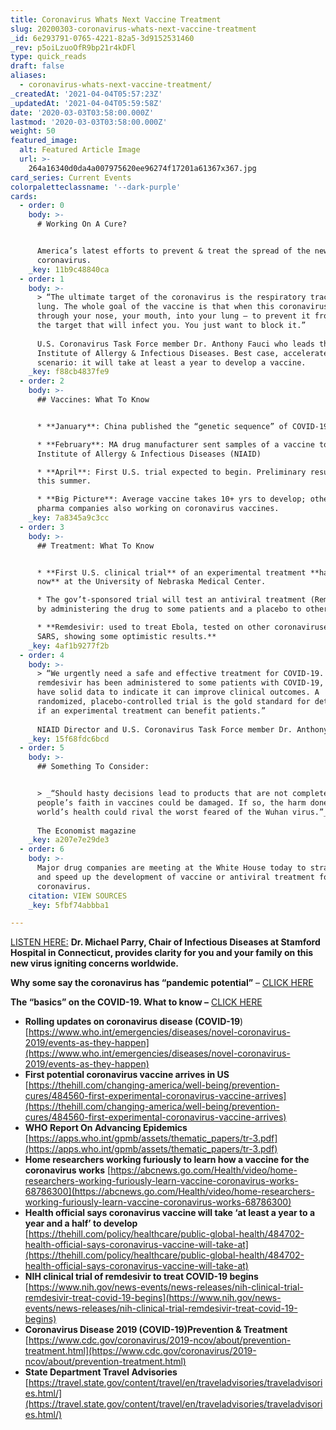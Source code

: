 ```yaml
---
title: Coronavirus Whats Next Vaccine Treatment
slug: 20200303-coronavirus-whats-next-vaccine-treatment
_id: 6e293791-0765-4221-82a5-3d9152531460
_rev: p5oiLzuoOfR9bp21r4kDFl
type: quick_reads
draft: false
aliases:
  - coronavirus-whats-next-vaccine-treatment/
_createdAt: '2021-04-04T05:57:23Z'
_updatedAt: '2021-04-04T05:59:58Z'
date: '2020-03-03T03:58:00.000Z'
lastmod: '2020-03-03T03:58:00.000Z'
weight: 50
featured_image:
  alt: Featured Article Image
  url: >-
    264a16340d0da4a007975620ee96274f17201a61367x367.jpg
card_series: Current Events
colorpaletteclassname: '--dark-purple'
cards:
  - order: 0
    body: >-
      # Working On A Cure?


      America’s latest efforts to prevent & treat the spread of the new
      coronavirus.
    _key: 11b9c48840ca
  - order: 1
    body: >-
      > “The ultimate target of the coronavirus is the respiratory tract: your
      lung. The whole goal of the vaccine is that when this coronavirus comes
      through your nose, your mouth, into your lung – to prevent it from hitting
      the target that will infect you. You just want to block it.”  
        
      U.S. Coronavirus Task Force member Dr. Anthony Fauci who leads the Nat'l
      Institute of Allergy & Infectious Diseases. Best case, accelerated
      scenario: it will take at least a year to develop a vaccine.
    _key: f88cb4837fe9
  - order: 2
    body: >-
      ## Vaccines: What To Know


      * **January**: China published the “genetic sequence” of COVID-19

      * **February**: MA drug manufacturer sent samples of a vaccine to Nat’l
      Institute of Allergy & Infectious Diseases (NIAID)

      * **April**: First U.S. trial expected to begin. Preliminary results due
      this summer.

      * **Big Picture**: Average vaccine takes 10+ yrs to develop; other large
      pharma companies also working on coronavirus vaccines.
    _key: 7a8345a9c3cc
  - order: 3
    body: >-
      ## Treatment: What To Know


      * **First U.S. clinical trial** of an experimental treatment **happening
      now** at the University of Nebraska Medical Center.

      * The gov’t-sponsored trial will test an antiviral treatment (Remdesivir)
      by administering the drug to some patients and a placebo to others.

      * **Remdesivir: used to treat Ebola, tested on other coronaviruses like
      SARS, showing some optimistic results.**
    _key: 4af1b9277f2b
  - order: 4
    body: >-
      > “We urgently need a safe and effective treatment for COVID-19. Although
      remdesivir has been administered to some patients with COVID-19, we do not
      have solid data to indicate it can improve clinical outcomes. A
      randomized, placebo-controlled trial is the gold standard for determining
      if an experimental treatment can benefit patients.”  
        
      NIAID Director and U.S. Coronavirus Task Force member Dr. Anthony Fauci.
    _key: 15f68fdc6bcd
  - order: 5
    body: >-
      ## Something To Consider:


      > _“Should hasty decisions lead to products that are not completely safe,
      people’s faith in vaccines could be damaged. If so, the harm done to the
      world’s health could rival the worst feared of the Wuhan virus.”_  
        
      The Economist magazine
    _key: a207e7e29de3
  - order: 6
    body: >-
      Major drug companies are meeting at the White House today to strategize
      and speed up the development of vaccine or antiviral treatment for the new
      coronavirus.
    citation: VIEW SOURCES
    _key: 5fbf74abbba1

---
```

[LISTEN HERE:](https://smarthernews.com/article/your-questions-on-the-new-coronavirusanswered/) **Dr. Michael Parry, Chair of Infectious Diseases at Stamford Hospital in Connecticut, provides clarity for you and your family on this new virus igniting concerns worldwide.**

**Why some say the coronavirus has “pandemic potential”** – [CLICK HERE](https://smarthernews.com/pandemic-potential/)

**The “basics” on the COVID-19. What to know –** [CLICK HERE](https://smarthernews.com/the-new-new-coronavirus/)

* **Rolling updates on coronavirus disease (COVID-19**)  
[https://www.who.int/emergencies/diseases/novel-coronavirus-2019/events-as-they-happen](https://www.who.int/emergencies/diseases/novel-coronavirus-2019/events-as-they-happen)
* **First potential coronavirus vaccine arrives in US**  
[https://thehill.com/changing-america/well-being/prevention-cures/484560-first-experimental-coronavirus-vaccine-arrives](https://thehill.com/changing-america/well-being/prevention-cures/484560-first-experimental-coronavirus-vaccine-arrives)
* **WHO Report On Advancing Epidemics**  
[https://apps.who.int/gpmb/assets/thematic_papers/tr-3.pdf](https://apps.who.int/gpmb/assets/thematic_papers/tr-3.pdf)
* **Home researchers working furiously to learn how a vaccine for the coronavirus works** [https://abcnews.go.com/Health/video/home-researchers-working-furiously-learn-vaccine-coronavirus-works-68786300](https://abcnews.go.com/Health/video/home-researchers-working-furiously-learn-vaccine-coronavirus-works-68786300)
* **Health official says coronavirus vaccine will take ‘at least a year to a year and a half’ to develop**  
[https://thehill.com/policy/healthcare/public-global-health/484702-health-official-says-coronavirus-vaccine-will-take-at](https://thehill.com/policy/healthcare/public-global-health/484702-health-official-says-coronavirus-vaccine-will-take-at)
* **NIH clinical trial of remdesivir to treat COVID-19 begins**  
[https://www.nih.gov/news-events/news-releases/nih-clinical-trial-remdesivir-treat-covid-19-begins](https://www.nih.gov/news-events/news-releases/nih-clinical-trial-remdesivir-treat-covid-19-begins)
* **Coronavirus Disease 2019 (COVID-19)Prevention & Treatment**  
[https://www.cdc.gov/coronavirus/2019-ncov/about/prevention-treatment.html](https://www.cdc.gov/coronavirus/2019-ncov/about/prevention-treatment.html)
* **State Department Travel Advisories**  
[https://travel.state.gov/content/travel/en/traveladvisories/traveladvisories.html/](https://travel.state.gov/content/travel/en/traveladvisories/traveladvisories.html/)
